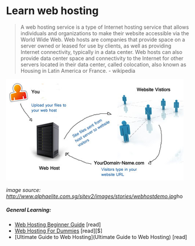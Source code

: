 # Learn web hosting

> A web hosting service is a type of Internet hosting service that allows individuals and organizations to make their website accessible via the World Wide Web. Web hosts are companies that provide space on a server owned or leased for use by clients, as well as providing Internet connectivity, typically in a data center. Web hosts can also provide data center space and connectivity to the Internet for other servers located in their data center, called colocation, also known as Housing in Latin America or France. - wikipedia

![](../images/host.jpg "http://www.alphaelite.com.sg/sitev2/images/stories/webhostdemo.jpg")

<cite>image source: <a href="http://www.alphaelite.com.sg/sitev2/images/stories/webhostdemo.jpg">http://www.alphaelite.com.sg/sitev2/images/stories/webhostdemo.jpg</a></cite>ho


##### General Learning:

* [Web Hosting Beginner Guide](http://www.webhostingsecretrevealed.net/web-hosting-beginner-guide/) [read]
* [Web Hosting For Dummies](http://www.dummies.com/store/product/Web-Hosting-For-Dummies.productCd-1118540573.html) [read][$]
* [Ultimate Guide to Web Hosting](Ultimate Guide to Web Hosting) [read]





















 






